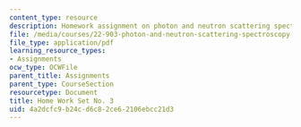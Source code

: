 ```yaml
---
content_type: resource
description: Homework assignment on photon and neutron scattering spectroscopy.
file: /media/courses/22-903-photon-and-neutron-scattering-spectroscopy-and-its-applications-in-condensed-matter-spring-2005/4a2dcfc9b24cd6c82ce62106ebcc21d3_22_903_hw_3_051.pdf
file_type: application/pdf
learning_resource_types:
- Assignments
ocw_type: OCWFile
parent_title: Assignments
parent_type: CourseSection
resourcetype: Document
title: Home Work Set No. 3
uid: 4a2dcfc9-b24c-d6c8-2ce6-2106ebcc21d3
---
```

